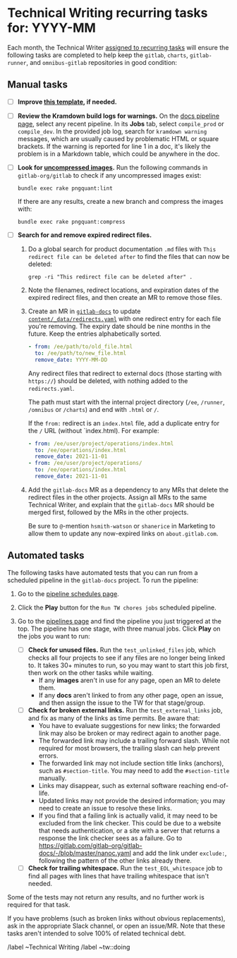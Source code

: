 # Technical Writing recurring tasks for: YYYY-MM

Each month, the Technical Writer [assigned to recurring tasks](https://about.gitlab.com/handbook/engineering/ux/technical-writing/#regularly-scheduled-tasks)
will ensure the following tasks are completed to help keep the `gitlab`,
`charts`, `gitlab-runner`, and `omnibus-gitlab` repositories in good condition:

## Manual tasks

- [ ] **Improve [this template](https://gitlab.com/gitlab-org/technical-writing/-/tree/master/.gitlab/issue_templates), if needed.**
- [ ] **Review the Kramdown build logs for warnings.** On the [docs pipeline page](https://gitlab.com/gitlab-org/gitlab-docs/-/pipelines),
  select any recent pipeline. In its **Jobs** tab, select `compile_prod` or `compile_dev`.
  In the provided job log, search for `kramdown warning` messages, which are usually
  caused by problematic HTML or square brackets. If the warning is reported for line 1
  in a doc, it's likely the problem is in a Markdown table, which could be anywhere in the doc.
- [ ] **Look for [uncompressed images](https://docs.gitlab.com/ee/development/documentation/styleguide.html#compress-images).**
  Run the following commands in `gitlab-org/gitlab` to check if any uncompressed images exist:

  ```shell
  bundle exec rake pngquant:lint
  ```

  If there are any results, create a new branch and compress the images with:

  ```shell
  bundle exec rake pngquant:compress
  ```

- [ ] **Search for and remove expired redirect files.**

  1. Do a global search for product documentation `.md` files with
     `This redirect file can be deleted after` to find the files that can now be deleted:

     ```shell
     grep -ri "This redirect file can be deleted after" .
     ```

  1. Note the filenames, redirect locations, and expiration dates of the expired
     redirect files, and then create an MR to remove those files.
  1. Create an MR in [`gitlab-docs`](https://gitlab.com/gitlab-org/gitlab-docs) to update
     [`content/_data/redirects.yaml`](https://gitlab.com/gitlab-org/gitlab-docs/-/blob/master/content/_data/redirects.yaml)
     with one redirect entry for each file you're removing. The expiry date should
     be nine months in the future. Keep the entries alphabetically sorted.

     ```yaml
     - from: /ee/path/to/old_file.html
       to: /ee/path/to/new_file.html
       remove_date: YYYY-MM-DD
     ```

     Any redirect files that redirect to external docs (those starting with `https://`)
     should be deleted, with nothing added to the `redirects.yaml`.

     The path must start with the internal project directory (`/ee`,
     `/runner`, `/omnibus` or `/charts`) and end with `.html` or `/`.

     If the `from:` redirect is an `index.html` file, add a duplicate entry for
     the `/` URL (without `index.html). For example:

     ```yaml
     - from: /ee/user/project/operations/index.html
       to: /ee/operations/index.html
       remove_date: 2021-11-01
     - from: /ee/user/project/operations/
       to: /ee/operations/index.html
       remove_date: 2021-11-01
     ```

  1. Add the `gitlab-docs` MR as a dependency to any MRs that delete the redirect files
     in the other projects. Assign all MRs to the same Technical Writer, and explain that the
     `gitlab-docs` MR should be merged first, followed by the MRs in the other projects.

     Be sure to `@`-mention `hsmith-watson` or `shanerice` in Marketing to allow them to
     update any now-expired links on `about.gitlab.com`.

## Automated tasks

The following tasks have automated tests that you can run from a scheduled pipeline in the
`gitlab-docs` project. To run the pipeline:

1. Go to the [pipeline schedules page](https://gitlab.com/gitlab-org/gitlab-docs/-/pipeline_schedules).
1. Click the **Play** button for the `Run TW chores jobs` scheduled pipeline.
1. Go to the [pipelines page](https://gitlab.com/gitlab-org/gitlab-docs/-/pipelines)
   and find the pipeline you just triggered at the top. The pipeline has one stage,
   with three manual jobs. Click **Play** on the jobs you want to run:

   - [ ] **Check for unused files.** Run the `test_unlinked_files` job, which checks
     all four projects to see if any files are no longer being linked to. It takes 30+
     minutes to run, so you may want to start this job first, then work on the other
     tasks while waiting.
       - If any **images** aren't in use for any page, open an MR to delete them.
       - If any **docs** aren't linked to from any other page, open an issue,
         and then assign the issue to the TW for that stage/group.
   - [ ] **Check for broken external links.** Run the `test_external_links` job,
     and fix as many of the links as time permits. Be aware that:
     - You have to evaluate suggestions for new links; the forwarded link may also
       be broken or may redirect again to another page.
     - The forwarded link may include a trailing forward slash. While not required
       for most browsers, the trailing slash can help prevent errors.
     - The forwarded link may not include section title links (anchors), such as
       `#section-title`. You may need to add the `#section-title` manually.
     - Links may disappear, such as external software reaching end-of-life.
     - Updated links may not provide the desired information; you may need to
       create an issue to resolve these links.
     - If you find that a failing link is actually valid, it may need to be excluded
       from the link checker. This could be due to a website that needs authentication,
       or a site with a server that returns a response the link checker sees as a failure.
       Go to <https://gitlab.com/gitlab-org/gitlab-docs/-/blob/master/nanoc.yaml>
       and add the link under `exclude:`, following the pattern of the other links
       already there.
   - [ ] **Check for trailing whitespace.** Run the `test_EOL_whitespace` job to
     find all pages with lines that have trailing whitespace that isn't needed.

Some of the tests may not return any results, and no further work is required for that
task.

If you have problems (such as broken links without obvious replacements), ask
in the appropriate Slack channel, or open an issue/MR. Note that these tasks
aren't intended to solve 100% of related technical debt.

/label ~Technical Writing
/label ~tw::doing
